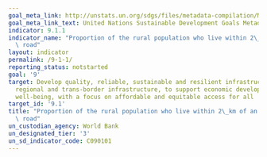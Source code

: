 ```yaml
---
goal_meta_link: http://unstats.un.org/sdgs/files/metadata-compilation/Metadata-Goal-9.pdf
goal_meta_link_text: United Nations Sustainable Development Goals Metadata (pdf 663kB)
indicator: 9.1.1
indicator_name: "Proportion of the rural population who live within 2\_km of an all-season\
  \ road"
layout: indicator
permalink: /9-1-1/
reporting_status: notstarted
goal: '9'
target: Develop quality, reliable, sustainable and resilient infrastructure, including
  regional and trans-border infrastructure, to support economic development and human
  well-being, with a focus on affordable and equitable access for all
target_id: '9.1'
title: "Proportion of the rural population who live within 2\_km of an all-season\
  \ road"
un_custodian_agency: World Bank
un_designated_tier: '3'
un_sd_indicator_code: C090101
---
```

